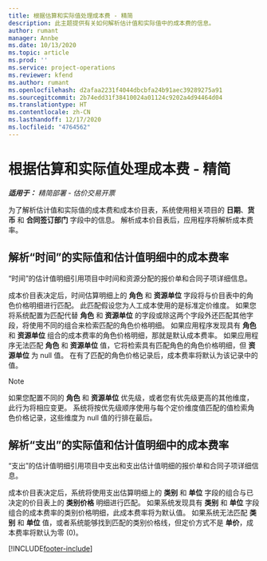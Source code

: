 ```yaml
---
title: 根据估算和实际值处理成本费 - 精简
description: 此主题提供有关如何解析估计值和实际值中的成本费的信息。
author: rumant
manager: Annbe
ms.date: 10/13/2020
ms.topic: article
ms.prod: ''
ms.service: project-operations
ms.reviewer: kfend
ms.author: rumant
ms.openlocfilehash: d2afaa2231f4044dbcbfa24b91aec39289275a91
ms.sourcegitcommit: 2b74edd31f38410024a01124c9202a4d94464d04
ms.translationtype: HT
ms.contentlocale: zh-CN
ms.lasthandoff: 12/17/2020
ms.locfileid: "4764562"
---
```

# <a name="resolve-cost-prices-on-estimates-and-actuals---lite"></a>根据估算和实际值处理成本费 - 精简

_**适用于：** 精简部署 - 估价交易开票_

为了解析估计值和实际值的成本费和成本价目表，系统使用相关项目的 **日期**、**货币** 和 **合同签订部门** 字段中的信息。 解析成本价目表后，应用程序将解析成本费率。

## <a name="resolving-cost-rates-on-actual-and-estimate-lines-for-time"></a>解析“时间”的实际值和估计值明细中的成本费率

“时间”的估计值明细引用项目中时间和资源分配的报价单和合同子项详细信息。

成本价目表决定后，时间估算明细上的 **角色** 和 **资源单位** 字段将与价目表中的角色价格明细进行匹配。 此匹配假设您为人工成本使用的是标准定价维度。 如果您将系统配置为匹配代替 **角色** 和 **资源单位** 的字段或除这两个字段外还匹配其他字段，将使用不同的组合来检索匹配的角色价格明细。 如果应用程序发现具有 **角色** 和 **资源单位** 组合的成本费率的角色价格明细，那就是默认成本费率。 如果应用程序无法匹配 **角色** 和 **资源单位** 值，它将检索具有匹配角色的角色价格明细，但 **资源单位** 为 null 值。 在有了匹配的角色价格记录后，成本费率将默认为该记录中的值。 

> [!NOTE]
> 如果您配置不同的 **角色** 和 **资源单位** 优先级，或者您有优先级更高的其他维度，此行为将相应变更。 系统将按优先级顺序使用与每个定价维度值匹配的值检索角色价格记录，这些维度为 null 值的行排在最后。

## <a name="resolving-cost-rates-on-actual-and-estimate-lines-for-expense"></a>解析“支出”的实际值和估计值明细中的成本费率

“支出”的估计值明细引用项目中支出和支出估计值明细的报价单和合同子项详细信息。

成本价目表决定后，系统将使用支出估算明细上的 **类别** 和 **单位** 字段的组合与已决定的价目表上的 **类别价格** 明细进行匹配。 如果系统发现具有 **类别** 和 **单位** 字段组合的成本费率的类别价格明细，此成本费率将为默认值。 如果系统无法匹配 **类别** 和 **单位** 值，或者系统能够找到匹配的类别价格线，但定价方式不是 **单价**，成本费率将默认为零 (0)。


[!INCLUDE[footer-include](../../includes/footer-banner.md)]